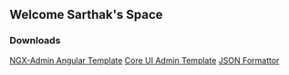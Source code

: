 ## Welcome Sarthak's Space


### Downloads
[NGX-Admin Angular Template](assets/ngx-admin.zip)
[Core UI Admin Template](assets/coreui-free-angular-admin-template.zip)
[JSON Formattor](assets/jdd.zip)
